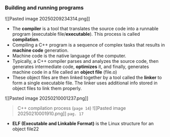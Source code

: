 ### Building and running programs 
![[Pasted image 20250209234314.png]]
- The **compiler** is a tool that translates the source code into a runnable program (executable file/**executable**). This process is called **compilation**.
- Compiling a C++ program is a sequence of complex tasks that results in **machine code** generation.
- Machine code is the native language of the computer.
- Typically, a C++ compiler parses and analyzes the source code, then generates intermediate code, **optimizes** it, and finally, generates machine code in a file called an **object file** (file.o)
- These object files are then linked together by a tool called the **linker** to form a single executable file. The linker uses additional info stored in object files to link them properly.

![[Pasted image 20250210001237.png]]
> C++ compilation process (`page 14`) 
![[Pasted image 20250210001910.png]]
>`pag. 17`

- **ELF (Executable and Linkable Format)** is the Linux structure for an object file22